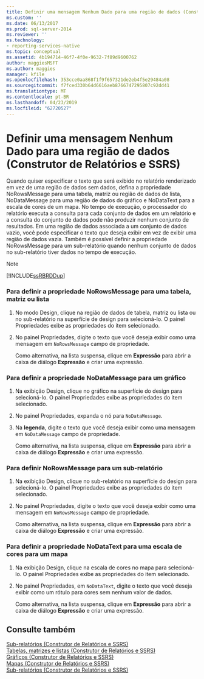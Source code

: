 ```yaml
---
title: Definir uma mensagem Nenhum Dado para uma região de dados (Construtor de Relatórios e SSRS) | Microsoft Docs
ms.custom: ''
ms.date: 06/13/2017
ms.prod: sql-server-2014
ms.reviewer: ''
ms.technology:
- reporting-services-native
ms.topic: conceptual
ms.assetid: 4b194714-46f7-4f0e-9632-7f89d9600762
author: maggiesMSFT
ms.author: maggies
manager: kfile
ms.openlocfilehash: 353cce0aa868f1f9f657321de2eb4f5e29484a08
ms.sourcegitcommit: f7fced330b64d6616aeb8766747295807c92dd41
ms.translationtype: MT
ms.contentlocale: pt-BR
ms.lasthandoff: 04/23/2019
ms.locfileid: "62720527"
---
```

# <a name="set-a-no-data-message-for-a-data-region-report-builder-and-ssrs"></a>Definir uma mensagem Nenhum Dado para uma região de dados (Construtor de Relatórios e SSRS)
  Quando quiser especificar o texto que será exibido no relatório renderizado em vez de uma região de dados sem dados, defina a propriedade NoRowsMessage para uma tabela, matriz ou região de dados de lista, NoDataMessage para uma região de dados do gráfico e NoDataText para a escala de cores de um mapa. No tempo de execução, o processador do relatório executa a consulta para cada conjunto de dados em um relatório e a consulta do conjunto de dados pode não produzir nenhum conjunto de resultados. Em uma região de dados associada a um conjunto de dados vazio, você pode especificar o texto que deseja exibir em vez de exibir uma região de dados vazia. Também é possível definir a propriedade NoRowsMessage para um sub-relatório quando nenhum conjunto de dados no sub-relatório tiver dados no tempo de execução.  
  
> [!NOTE]  
>  [!INCLUDE[ssRBRDDup](../../includes/ssrbrddup-md.md)]  
  
### <a name="to-set-the-norowsmessage-property-for-a-table-matrix-or-list"></a>Para definir a propriedade NoRowsMessage para uma tabela, matriz ou lista  
  
1.  No modo Design, clique na região de dados de tabela, matriz ou lista ou no sub-relatório na superfície de design para selecioná-lo. O painel Propriedades exibe as propriedades do item selecionado.  
  
2.  No painel Propriedades, digite o texto que você deseja exibir como uma mensagem em `NoRowsMessage` campo de propriedade.  
  
     Como alternativa, na lista suspensa, clique em **Expressão** para abrir a caixa de diálogo **Expressão** e criar uma expressão.  
  
### <a name="to-set-the-nodatamessage-property-for-a-chart"></a>Para definir a propriedade NoDataMessage para um gráfico  
  
1.  Na exibição Design, clique no gráfico na superfície do design para selecioná-lo. O painel Propriedades exibe as propriedades do item selecionado.  
  
2.  No painel Propriedades, expanda o nó para `NoDataMessage`.  
  
3.  Na **legenda**, digite o texto que você deseja exibir como uma mensagem em `NoDataMessage` campo de propriedade.  
  
     Como alternativa, na lista suspensa, clique em **Expressão** para abrir a caixa de diálogo **Expressão** e criar uma expressão.  
  
### <a name="to-set-the-norowsmessage-for-a-subreport"></a>Para definir NoRowsMessage para um sub-relatório  
  
1.  Na exibição Design, clique no sub-relatório na superfície do design para selecioná-lo. O painel Propriedades exibe as propriedades do item selecionado.  
  
2.  No painel Propriedades, digite o texto que você deseja exibir como uma mensagem em `NoRowsMessage` campo de propriedade.  
  
     Como alternativa, na lista suspensa, clique em **Expressão** para abrir a caixa de diálogo **Expressão** e criar uma expressão.  
  
### <a name="to-set-the-nodatatext-property-for-a-color-scale-for-a-map"></a>Para definir a propriedade NoDataText para uma escala de cores para um mapa  
  
1.  Na exibição Design, clique na escala de cores no mapa para selecioná-lo. O painel Propriedades exibe as propriedades do item selecionado.  
  
2.  No painel Propriedades, em `NoDataText`, digite o texto que você deseja exibir como um rótulo para cores sem nenhum valor de dados.  
  
     Como alternativa, na lista suspensa, clique em **Expressão** para abrir a caixa de diálogo **Expressão** e criar uma expressão.  
  
## <a name="see-also"></a>Consulte também  
 [Sub-relatórios &#40;Construtor de Relatórios e SSRS&#41;](../report-design/subreports-report-builder-and-ssrs.md)   
 [Tabelas, matrizes e listas &#40;Construtor de Relatórios e SSRS&#41;](../report-design/create-invoices-and-forms-with-lists-report-builder-and-ssrs.md)   
 [Gráficos &#40;Construtor de Relatórios e SSRS&#41;](../report-design/charts-report-builder-and-ssrs.md)   
 [Mapas &#40;Construtor de Relatórios e SSRS&#41;](../report-design/maps-report-builder-and-ssrs.md)   
 [Sub-relatórios &#40;Construtor de Relatórios e SSRS&#41;](../report-design/subreports-report-builder-and-ssrs.md)  
  
  
